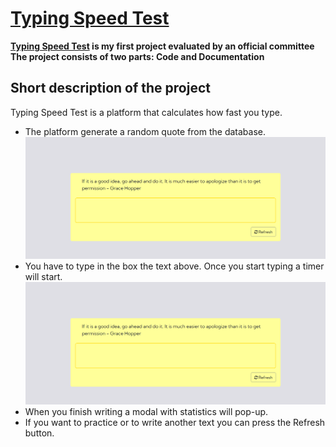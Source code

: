 # [Typing Speed Test](https://atestat.contar.io/)
**[Typing Speed Test](https://atestat.contar.io/) is my first project evaluated by an official committee**
**The project consists of two parts: Code and Documentation**
## Short description of the project
Typing Speed Test is a platform that calculates how fast you type.
* The platform generate a random quote from the database.
![Capture1](captures/Capture1.PNG)
* You have to type in the box the text above. Once you start typing a timer will start.
![Capture1](captures/Capture1.PNG)
* When you finish writing a modal with statistics will pop-up.
* If you want to practice or to write another text you can press the Refresh button.

